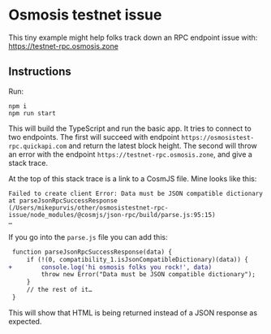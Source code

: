 # Osmosis testnet issue

This tiny example might help folks track down an RPC endpoint issue with: https://testnet-rpc.osmosis.zone

## Instructions

Run:

    npm i
    npm run start

This will build the TypeScript and run the basic app. It tries to connect to two endpoints. The first will succeed with endpoint `https://osmosistest-rpc.quickapi.com` and return the latest block height. The second will throw an error with the endpoint `https://testnet-rpc.osmosis.zone`, and give a stack trace.

At the top of this stack trace is a link to a CosmJS file. Mine looks like this:

```
Failed to create client Error: Data must be JSON compatible dictionary
at parseJsonRpcSuccessResponse (/Users/mikepurvis/other/osmosistestnet-rpc-issue/node_modules/@cosmjs/json-rpc/build/parse.js:95:15)
…
```

If you go into the `parse.js` file you can add this:

```diff
 function parseJsonRpcSuccessResponse(data) {
     if (!(0, compatibility_1.isJsonCompatibleDictionary)(data)) {
+        console.log('hi osmosis folks you rock!', data)
         throw new Error("Data must be JSON compatible dictionary");
     }
     // the rest of it…
 }
```

This will show that HTML is being returned instead of a JSON response as expected.
